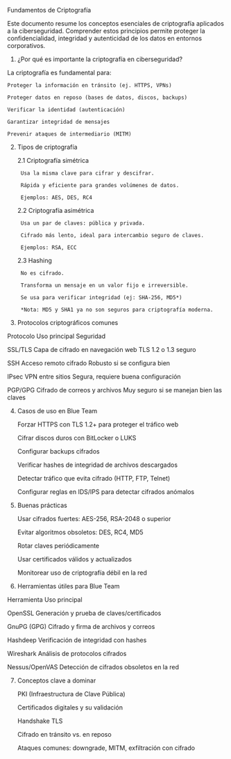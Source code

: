Fundamentos de Criptografía

Este documento resume los conceptos esenciales de criptografía aplicados a la ciberseguridad. Comprender estos principios permite proteger la confidencialidad, integridad y autenticidad de los datos en entornos corporativos.

1. ¿Por qué es importante la criptografía en ciberseguridad?

La criptografía es fundamental para:

    Proteger la información en tránsito (ej. HTTPS, VPNs)

    Proteger datos en reposo (bases de datos, discos, backups)

    Verificar la identidad (autenticación)

    Garantizar integridad de mensajes

    Prevenir ataques de intermediario (MITM)

2. Tipos de criptografía

    2.1 Criptografía simétrica

        Usa la misma clave para cifrar y descifrar.

        Rápida y eficiente para grandes volúmenes de datos.

        Ejemplos: AES, DES, RC4

    2.2 Criptografía asimétrica

        Usa un par de claves: pública y privada.

        Cifrado más lento, ideal para intercambio seguro de claves.

        Ejemplos: RSA, ECC

    2.3 Hashing

        No es cifrado.

        Transforma un mensaje en un valor fijo e irreversible.

        Se usa para verificar integridad (ej: SHA-256, MD5*)

        *Nota: MD5 y SHA1 ya no son seguros para criptografía moderna.

3. Protocolos criptográficos comunes

Protocolo       Uso principal                           Seguridad

SSL/TLS         Capa de cifrado en navegación web       TLS 1.2 o 1.3 seguro

SSH             Acceso remoto cifrado                   Robusto si se configura bien

IPsec           VPN entre sitios                        Segura, requiere buena configuración

PGP/GPG         Cifrado de correos y archivos           Muy seguro si se manejan bien las claves

4. Casos de uso en Blue Team

    Forzar HTTPS con TLS 1.2+ para proteger el tráfico web

    Cifrar discos duros con BitLocker o LUKS

    Configurar backups cifrados

    Verificar hashes de integridad de archivos descargados

    Detectar tráfico que evita cifrado (HTTP, FTP, Telnet)

    Configurar reglas en IDS/IPS para detectar cifrados anómalos

5. Buenas prácticas

    Usar cifrados fuertes: AES-256, RSA-2048 o superior

    Evitar algoritmos obsoletos: DES, RC4, MD5

    Rotar claves periódicamente

    Usar certificados válidos y actualizados

    Monitorear uso de criptografía débil en la red

6. Herramientas útiles para Blue Team

Herramienta             Uso principal

OpenSSL                 Generación y prueba de claves/certificados

GnuPG (GPG)             Cifrado y firma de archivos y correos

Hashdeep                Verificación de integridad con hashes

Wireshark               Análisis de protocolos cifrados

Nessus/OpenVAS          Detección de cifrados obsoletos en la red

7. Conceptos clave a dominar

    PKI (Infraestructura de Clave Pública)

    Certificados digitales y su validación

    Handshake TLS

    Cifrado en tránsito vs. en reposo

    Ataques comunes: downgrade, MITM, exfiltración con cifrado